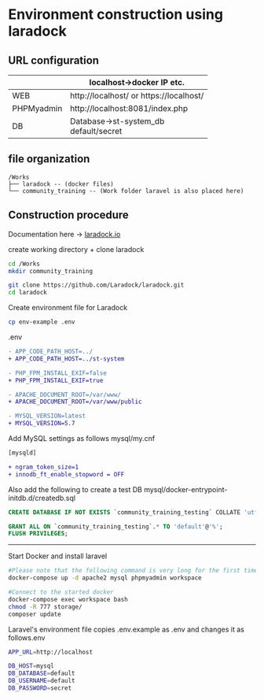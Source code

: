 # Environment construction using laradock
## URL configuration
||localhost→docker IP etc.|
|---|---|
|WEB| http://localhost/ or https://localhost/|
|PHPMyadmin| http://localhost:8081/index.php|
|DB| Database→st-system_db<br>default/secret|

## file organization
```
/Works
├── laradock -- (docker files)
└── community_training -- (Work folder laravel is also placed here)
```

## Construction procedure
Documentation here → [laradock.io](http://laradock.io/)

create working directory + clone laradock

```bash
cd /Works
mkdir community_training

git clone https://github.com/Laradock/laradock.git
cd laradock
```

Create environment file for Laradock

```bash
cp env-example .env
```

.env

```diff
- APP_CODE_PATH_HOST=../
+ APP_CODE_PATH_HOST=../st-system

- PHP_FPM_INSTALL_EXIF=false
+ PHP_FPM_INSTALL_EXIF=true

- APACHE_DOCUMENT_ROOT=/var/www/
+ APACHE_DOCUMENT_ROOT=/var/www/public

- MYSQL_VERSION=latest
+ MYSQL_VERSION=5.7
```

Add MySQL settings as follows
mysql/my.cnf
```diff
[mysqld]

+ ngram_token_size=1
+ innodb_ft_enable_stopword = OFF
```

Also add the following to create a test DB
mysql/docker-entrypoint-initdb.d/createdb.sql

```SQL
CREATE DATABASE IF NOT EXISTS `community_training_testing` COLLATE 'utf8_general_ci';

GRANT ALL ON `community_training_testing`.* TO 'default'@'%';
FLUSH PRIVILEGES;
```

---
Start Docker and install laravel

```bash
#Please note that the following command is very long for the first time. It can take up to an hour.
docker-compose up -d apache2 mysql phpmyadmin workspace

#Connect to the started docker
docker-compose exec workspace bash
chmod -R 777 storage/
composer update
```

Laravel's environment file copies .env.example as .env and changes it as
follows.env

```bash
APP_URL=http://localhost

DB_HOST=mysql
DB_DATABASE=default
DB_USERNAME=default
DB_PASSWORD=secret
```
